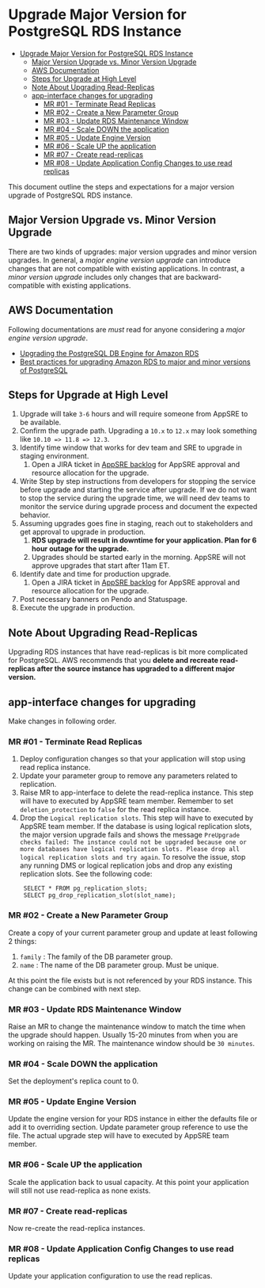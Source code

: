 # Upgrade Major Version for PostgreSQL RDS Instance

- [Upgrade Major Version for PostgreSQL RDS Instance](#upgrade-major-version-for-postgresql-rds-instance)
  - [Major Version Upgrade vs. Minor Version Upgrade](#major-version-upgrade-vs-minor-version-upgrade)
  - [AWS Documentation](#aws-documentation)
  - [Steps for Upgrade at High Level](#steps-for-upgrade-at-high-level)
  - [Note About Upgrading Read-Replicas](#note-about-upgrading-read-replicas)
  - [app-interface changes for upgrading](#app-interface-changes-for-upgrading)
    - [MR #01 - Terminate Read Replicas](#mr-01---terminate-read-replicas)
    - [MR #02 - Create a New Parameter Group](#mr-02---create-a-new-parameter-group)
    - [MR #03 - Update RDS Maintenance Window](#mr-03---update-rds-maintenance-window)
    - [MR #04 - Scale DOWN the application](#mr-04---scale-down-the-application)
    - [MR #05 - Update Engine Version](#mr-05---update-engine-version)
    - [MR #06 - Scale UP the application](#mr-06---scale-up-the-application)
    - [MR #07 - Create read-replicas](#mr-07---create-read-replicas)
    - [MR #08 - Update Application Config Changes to use read replicas](#mr-08---update-application-config-changes-to-use-read-replicas)

This document outline the steps and expectations for a major version upgrade of PostgreSQL RDS instance.

## Major Version Upgrade vs. Minor Version Upgrade

There are two kinds of upgrades: major version upgrades and minor version upgrades. In general, a _major engine version upgrade_ can introduce changes that are not compatible with existing applications. In contrast, a _minor version upgrade_ includes only changes that are backward-compatible with existing applications.

## AWS Documentation

Following documentations are _must_ read for anyone considering a _major engine version upgrade_.

- [Upgrading the PostgreSQL DB Engine for Amazon RDS](https://docs.aws.amazon.com/AmazonRDS/latest/UserGuide/USER_UpgradeDBInstance.PostgreSQL.html)
- [Best practices for upgrading Amazon RDS to major and minor versions of PostgreSQL](https://aws.amazon.com/blogs/database/best-practices-for-upgrading-amazon-rds-to-major-and-minor-versions-of-postgresql/)

## Steps for Upgrade at High Level

1. Upgrade will take `3-6` hours and will require someone from AppSRE to be available.
2. Confirm the upgrade path. Upgrading a `10.x` to `12.x` may look something like `10.10 => 11.8 => 12.3`.
3. Identify time window that works for dev team and SRE to upgrade in staging environment.
   1. Open a JIRA ticket in [AppSRE backlog](https://issues.redhat.com/browse/appsre) for AppSRE approval and resource allocation for the upgrade.
4. Write Step by step instructions from developers for stopping the service before upgrade and starting the service after upgrade. If we do not want to stop the service during the upgrade time, we will need dev teams to monitor the service during upgrade process and document the expected behavior.
5. Assuming upgrades goes fine in staging, reach out to stakeholders and get approval to upgrade in production.
   1. **RDS upgrade will result in downtime for your application. Plan for 6 hour outage for the upgrade.**
   2. Upgrades should be started early in the morning. AppSRE will not approve upgrades that start after 11am ET.
6. Identify date and time for production upgrade.
   1. Open a JIRA ticket in [AppSRE backlog](https://issues.redhat.com/browse/appsre) for AppSRE approval and resource allocation for the upgrade.
7. Post necessary banners on Pendo and Statuspage.
8. Execute the upgrade in production.

## Note About Upgrading Read-Replicas

Upgrading RDS instances that have read-replicas is bit more complicated for PostgreSQL. AWS recommends that you **delete and recreate read-replicas after the source instance has upgraded to a different major version.**

## app-interface changes for upgrading

Make changes in following order.

###  MR #01 - Terminate Read Replicas

1. Deploy configuration changes so that your application will stop using read replica instance.
2. Update your parameter group to remove any parameters related to replication.
3. Raise MR to app-interface to delete the read-replica instance. This step will have to executed by AppSRE team member. Remember to set `deletion_protection` to `false` for the read replica instance.
4. Drop the `Logical replication slots`. This step will have to executed by AppSRE team member. If the database is using logical replication slots, the major version upgrade fails and shows the message `PreUpgrade checks failed: The instance could not be upgraded because one or more databases have logical replication slots. Please drop all logical replication slots and try again`. To resolve the issue, stop any running DMS or logical replication jobs and drop any existing replication slots. See the following code:
   ```
    SELECT * FROM pg_replication_slots;
    SELECT pg_drop_replication_slot(slot_name);
    ```

### MR #02 - Create a New Parameter Group

Create a copy of your current parameter group and update at least following 2 things:

1. `family` : The family of the DB parameter group.
2. `name` : The name of the DB parameter group. Must be unique.

At this point the file exists but is not referenced by your RDS instance. This change can be combined with next step.

### MR #03 - Update RDS Maintenance Window

Raise an MR to change the maintenance window to match the time when the upgrade should happen. Usually 15-20 minutes from when you are working on raising the MR. The maintenance window should be `30 minutes`.

### MR #04 - Scale DOWN the application

Set the deployment's replica count to 0.

### MR #05 - Update Engine Version

Update the engine version for your RDS instance in either the defaults file or add it to overriding section. Update parameter group reference to use the file. The actual upgrade step will have to executed by AppSRE team member.

### MR #06 - Scale UP the application

Scale the application back to usual capacity. At this point your application will still not use read-replica as none exists.

### MR #07 - Create read-replicas

Now re-create the read-replica instances.

### MR #08 - Update Application Config Changes to use read replicas

Update your application configuration to use the read replicas.
